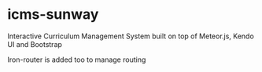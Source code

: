 # icms-sunway
Interactive Curriculum Management System built on top of Meteor.js, Kendo UI and Bootstrap

Iron-router is added too to manage routing
